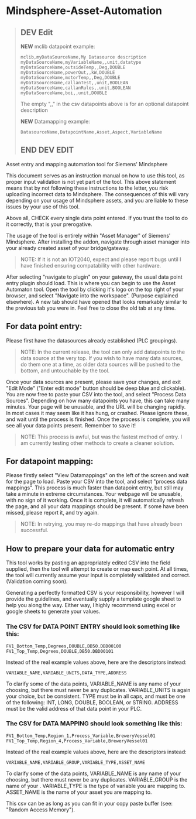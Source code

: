 # Mindsphere-Asset-Automation

>## DEV Edit
> **NEW** mclib datapoint example:
>```csv
>mclib,myDataSourceName,My Datasource description
>myDataSourceName,myVariableName,,unit,datatype
>myDataSourceName,outsideTemp,,Deg,DOUBLE
>myDataSourceName,powerOut,,kW,DOUBLE
>myDataSourceName,motorTemp,,Deg,DOUBLE
>myDataSourceName,callanTest,,unit,BOOLEAN
>myDataSourceName,callanRules,,unit,BOOLEAN
>myDataSourceName,boi,,unit,DOUBLE
>```
>The empty ",," in the csv datapoints above is for an optional datapoint description
>
>**NEW** Datamapping example:
>```csv
>DatasourceName,DatapointName,Asset,Aspect,VariableName
>```
>## END DEV EDIT

Asset entry and mapping automation tool for Siemens' Mindsphere

This document serves as an instruction manual on how to use this tool, as proper input validation is not yet part of the tool.
This above statement means that by not following these instructions to the letter, you risk uploading incorrect data to Mindsphere.  The consequences of this will vary depending on your usage of Mindsphere assets, and you are liable to these issues by your use of this tool.

Above all, CHECK every single data point entered.  If you trust the tool to do it correctly, that is your prerogative.

The usage of the tool is entirely within "Asset Manager" of Siemens' Mindsphere.  After installing the addon, navigate through asset manager into your already created asset of your bridge/gateway.

> NOTE: If it is not an IOT2040, expect and please report bugs until I have finished ensuring compatability with other hardware.

After selecting "navigate to plugin" on your gateway, the usual data point entry plugin should load.  This is where you can begin to use the Asset Automaton tool.
Open the tool by clicking it's logo on the top right of your browser, and select "Navigate into the workspace". (Purpose explained elsewhere).
A new tab should have opened that looks remarkably similar to the previous tab you were in.  Feel free to close the old tab at any time.

## For data point entry:
Please first have the datasources already established (PLC groupings).

> NOTE: In the current release, the tool can only add datapoints to the data source at the very top.  If you wish to have many data sources, do them one at a time, as older data sources will be pushed to the bottom, and untouchable by the tool.

Once your data sources are present, please save your changes, and exit "Edit Mode" ("Enter edit mode" button should be deep blue and clickable).
You are now free to paste your CSV into the tool, and select "Process Data Sources".
Depending on how many datapoints you have, this can take many minutes.  Your page will be unusable, and the URL will be changing rapidly.  In most cases it may seem like it has hung, or crashed.  Please ignore these, and wait until the process is finished.  Once the process is complete, you will see all your data points present.  Remember to save it!

> NOTE: This process is awful, but was the fastest method of entry.  I am currently testing other methods to create a cleaner solution.

## For datapoint mapping:
Please firstly select "View Datamappings" on the left of the screen and wait for the page to load.
Paste your CSV into the tool, and select "process data mappings".
This process is much faster than datapoint entry, but still may take a minute in extreme circumstances.  Your webpage will be unusable, with no sign of it working.
Once it is complete, it will automatically refresh the page, and all your data mappings should be present.  If some have been missed, please report it, and try again.

> NOTE: In retrying, you may re-do mappings that have already been successful.


## How to prepare your data for automatic entry
This tool works by pasting an appropriately edited CSV into the field supplied, then the tool will attempt to create or map each point.  At all times, the tool will currently assume your input is completely validated and correct. (Validation coming soon).

Generating a perfectly formatted CSV is your responsibility, however I will provide the guidelines, and eventually supply a template google sheet to help you along the way.
Either way, I highly recommend using excel or google sheets to generate your values.

### The CSV for DATA POINT ENTRY should look something like this:
```csv
FV1_Bottom_Temp,Degrees,DOUBLE,DB50.DBD00100
FV1_Top_Temp,Degrees,DOUBLE,DB50.DBD00101
```

Instead of the real example values above, here are the descriptors instead:
```csv
VARIABLE_NAME,VARIABLE_UNITS,DATA_TYPE,ADDRESS
```
To clarify some of the data points,
VARIABLE_NAME is any name of your choosing, but there must never be any duplicates.
VARIABLE_UNITS is again your choice, but be consistent.
TYPE must be in all caps, and must be one of the following: INT, LONG, DOUBLE, BOOLEAN, or STRING.
ADDRESS must be the valid address of that data point in your PLC.

### The CSV for DATA MAPPING should look something like this:
```csv
FV1_Bottom_Temp,Region_1,Process_Variable,BreweryVessel01
FV1_Top_Temp,Region_4,Process_Variable,BreweryVessel01
```
Instead of the real example values above, here are the descriptors instead:
```csv
VARIABLE_NAME,VARIABLE_GROUP,VARIABLE_TYPE,ASSET_NAME
```
To clarify some of the data points,
VARIABLE_NAME is any name of your choosing, but there must never be any duplicates.
VARIABLE_GROUP is the name of your .
VARIABLE_TYPE is the type of variable you are mapping to.
ASSET_NAME is the name of your asset you are mapping to.

This csv can be as long as you can fit in your copy paste buffer (see: "Random Access Memory").




